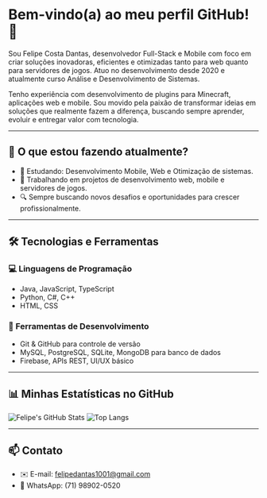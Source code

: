 
# Bem-vindo(a) ao meu perfil GitHub! 👋

Sou Felipe Costa Dantas, desenvolvedor Full-Stack e Mobile com foco em criar soluções inovadoras, eficientes e otimizadas tanto para web quanto para servidores de jogos. Atuo no desenvolvimento desde 2020 e atualmente curso Análise e Desenvolvimento de Sistemas.

Tenho experiência com desenvolvimento de plugins para Minecraft, aplicações web e mobile. Sou movido pela paixão de transformar ideias em soluções que realmente fazem a diferença, buscando sempre aprender, evoluir e entregar valor com tecnologia.

---

## 🚀 O que estou fazendo atualmente?

- 📱 Estudando: Desenvolvimento Mobile, Web e Otimização de sistemas.
- 🔧 Trabalhando em projetos de desenvolvimento web, mobile e servidores de jogos.
- 🔍 Sempre buscando novos desafios e oportunidades para crescer profissionalmente.

---

## 🛠️ Tecnologias e Ferramentas

### 💻 Linguagens de Programação

- Java, JavaScript, TypeScript
- Python, C#, C++
- HTML, CSS
  
### 🧰 Ferramentas de Desenvolvimento

- Git & GitHub para controle de versão
- MySQL, PostgreSQL, SQLite, MongoDB para banco de dados
- Firebase, APIs REST, UI/UX básico

---

## 📊 Minhas Estatísticas no GitHub

![Felipe's GitHub Stats](https://github-readme-stats.vercel.app/api?username=lilzeldris&show_icons=true&theme=radical)
![Top Langs](https://github-readme-stats.vercel.app/api/top-langs/?username=lilzeldris&layout=compact&theme=radical)

---

## 📫 Contato

- ✉️ E-mail: felipedantas1001@gmail.com
- 📱 WhatsApp: (71) 98902-0520
